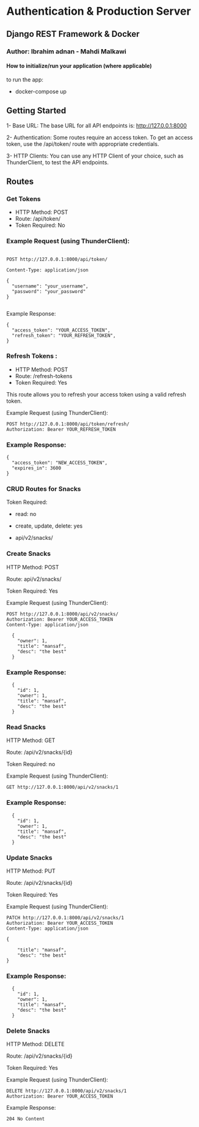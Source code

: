# Authentication & Production Server

## Django REST Framework & Docker
### Author: Ibrahim adnan - Mahdi Malkawi
#### How to initialize/run your application (where applicable)
to run the app:
- docker-compose up 

## Getting Started

1- Base URL: The base URL for all API endpoints is: http://127.0.0.1:8000

2- Authentication: Some routes require an access token. To get an access token, use the /api/token/ route with appropriate credentials.

3- HTTP Clients: You can use any HTTP Client of your choice, such as  ThunderClient, to test the API endpoints.


## Routes
### Get Tokens
- HTTP Method: POST
- Route: /api/token/
- Token Required: No

### Example Request (using ThunderClient):

```

POST http://127.0.0.1:8000/api/token/

Content-Type: application/json

{
  "username": "your_username",
  "password": "your_password"
}


```
Example Response:

```
{
  "access_token": "YOUR_ACCESS_TOKEN",
  "refresh_token": "YOUR_REFRESH_TOKEN",
}

```
### Refresh Tokens :
- HTTP Method: POST
- Route: /refresh-tokens
- Token Required: Yes

This route allows you to refresh your access token using a valid refresh token.

Example Request (using ThunderClient):
```
POST http://127.0.0.1:8000/api/token/refresh/
Authorization: Bearer YOUR_REFRESH_TOKEN

```
### Example Response:

```
{
  "access_token": "NEW_ACCESS_TOKEN",
  "expires_in": 3600
}

```

### CRUD Routes for Snacks
Token Required: 
- read: no

- create, update, delete: yes

* api/v2/snacks/

### Create Snacks

HTTP Method: POST

Route: api/v2/snacks/

Token Required: Yes

Example Request (using ThunderClient):


```
POST http://127.0.0.1:8000/api/v2/snacks/
Authorization: Bearer YOUR_ACCESS_TOKEN
Content-Type: application/json

  {
    "owner": 1,
    "title": "mansaf",
    "desc": "the best"
  }
```
### Example Response:

```
  {
    "id": 1,
    "owner": 1,
    "title": "mansaf",
    "desc": "the best"
  }
```

### Read Snacks
HTTP Method: GET

Route: /api/v2/snacks/{id}

Token Required: no

Example Request (using ThunderClient):

```
GET http://127.0.0.1:8000/api/v2/snacks/1

```
### Example Response:

```
  {
    "id": 1,
    "owner": 1,
    "title": "mansaf",
    "desc": "the best"
  }
```

### Update Snacks

HTTP Method: PUT

Route: /api/v2/snacks/{id}

Token Required: Yes

Example Request (using ThunderClient):


```
PATCH http://127.0.0.1:8000/api/v2/snacks/1
Authorization: Bearer YOUR_ACCESS_TOKEN
Content-Type: application/json

{

    "title": "mansaf",
    "desc": "the best"
}

```
### Example Response:

```
  {
    "id": 1,
    "owner": 1,
    "title": "mansaf",
    "desc": "the best"
  }
```
### Delete Snacks

HTTP Method: DELETE

Route: /api/v2/snacks/{id}

Token Required: Yes

Example Request (using ThunderClient):

```
DELETE http://127.0.0.1:8000/api/v2/snacks/1
Authorization: Bearer YOUR_ACCESS_TOKEN
```
Example Response:

```
204 No Content
```

